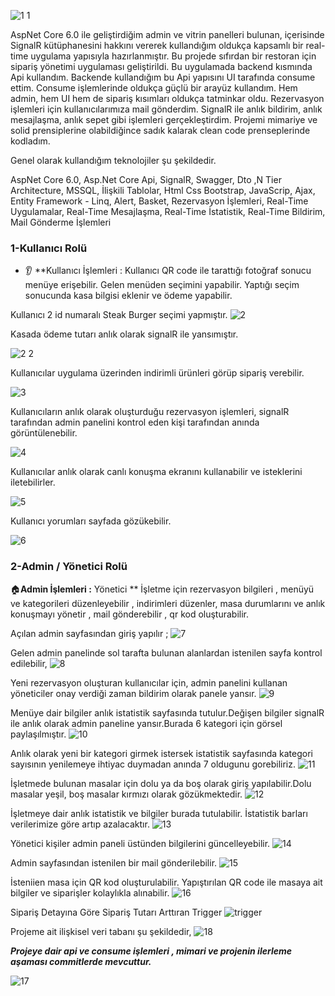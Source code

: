 
![1 1](https://github.com/enmertkaya/RealTimeData/assets/151652097/d92f61f2-bcfc-4ac0-9eaa-de104bee40eb)

AspNet Core 6.0 ile geliştirdiğim admin ve vitrin panelleri bulunan, içerisinde SignalR kütüphanesini hakkını vererek kullandığım oldukça kapsamlı bir real-time uygulama yapısıyla hazırlanmıştır. Bu projede sıfırdan bir restoran için sipariş yönetimi uygulaması geliştirildi. Bu uygulamada backend kısmında Api kullandım. Backende kullandığım bu Api yapısını UI tarafında consume ettim. Consume işlemlerinde oldukça güçlü bir arayüz kullandım. Hem admin, hem UI hem de sipariş kısımları oldukça tatminkar oldu. Rezervasyon işlemleri için kullanıcılarımıza mail gönderdim. SignalR ile anlık bildirim, anlık mesajlaşma, anlık sepet gibi işlemleri gerçekleştirdim. Projemi mimariye ve solid prensiplerine olabildiğince sadık kalarak clean code prenseplerinde kodladım.  

Genel olarak kullandığım teknolojiler şu şekildedir.

AspNet Core 6.0, Asp.Net Core Api, SignalR, Swagger, Dto ,N Tier Architecture, MSSQL, İlişkili Tablolar, Html Css Bootstrap, JavaScrip, Ajax, Entity Framework - Linq, Alert, Basket, Rezervasyon İşlemleri, Real-Time Uygulamalar, Real-Time Mesajlaşma, Real-Time İstatistik, Real-Time Bildirim, Mail Gönderme İşlemleri

### 1-Kullanıcı Rolü 
* :ear: ​**Kullanıcı İşlemleri : Kullanıcı QR code ile tarattığı fotoğraf sonucu menüye erişebilir. Gelen menüden seçimini yapabilir. Yaptığı seçim sonucunda kasa bilgisi eklenir ve ödeme yapabilir.

Kullanıcı 2 id numaralı Steak Burger seçimi yapmıştır.
![2](https://github.com/enmertkaya/RealTimeData/assets/151652097/d040b0c2-1980-4bc7-845a-f3001b828186)

Kasada ödeme tutarı anlık olarak signalR ile yansımıştır.

![2 2](https://github.com/enmertkaya/RealTimeData/assets/151652097/9fa684cf-0f86-446f-805a-9a7b562f9351)

Kullanıcılar uygulama üzerinden indirimli ürünleri görüp sipariş verebilir.

![3](https://github.com/enmertkaya/RealTimeData/assets/151652097/aa30dcbf-528d-4713-b605-496f62b1795f)

Kullanıcıların anlık olarak oluşturduğu rezervasyon işlemleri, signalR tarafından admin panelini kontrol eden kişi tarafından anında görüntülenebilir.

![4](https://github.com/enmertkaya/RealTimeData/assets/151652097/ea2629fc-0f65-4c2e-9df4-4e2430581494)

Kullanıcılar anlık olarak canlı konuşma ekranını kullanabilir ve isteklerini iletebilirler.

![5](https://github.com/enmertkaya/RealTimeData/assets/151652097/b1e46dda-d8f8-44d3-b88d-951b005e73e4)

Kullanıcı yorumları sayfada gözükebilir.

![6](https://github.com/enmertkaya/RealTimeData/assets/151652097/41df6e07-70e2-4d31-9045-96885dcec309)


### 2-Admin / Yönetici Rolü 

:house:​**Admin İşlemleri  :** Yönetici ** İşletme için rezervasyon bilgileri , menüyü ve kategorileri düzenleyebilir , indirimleri düzenler, masa durumlarını ve anlık konuşmayı yönetir , mail gönderebilir , qr kod oluşturabilir.

Açılan admin sayfasından giriş yapılır ;
![7](https://github.com/enmertkaya/RealTimeData/assets/151652097/1d87986f-9a79-46c0-adec-fe17af0dbd1d)

Gelen admin panelinde sol tarafta bulunan alanlardan istenilen sayfa kontrol edilebilir,
![8](https://github.com/enmertkaya/RealTimeData/assets/151652097/5205235d-a378-4c47-8666-3d3c4e6c228b)

Yeni rezervasyon oluşturan kullanıcılar için, admin panelini kullanan yöneticiler onay verdiği zaman bildirim olarak panele yansır.
![9](https://github.com/enmertkaya/RealTimeData/assets/151652097/7d5a0776-3aac-468d-bd38-f04338487c1c)

Menüye dair bilgiler anlık istatistik sayfasında tutulur.Değişen bilgiler signalR ile anlık olarak admin paneline yansır.Burada 6 kategori için görsel paylaşılmıştır.
![10](https://github.com/enmertkaya/RealTimeData/assets/151652097/d0386f1a-a15e-4d94-8953-5b8042155faa)

Anlık olarak yeni bir kategori girmek istersek istatistik sayfasında kategori sayısının yenilemeye ihtiyac duymadan anında 7 oldugunu gorebiliriz.
![11](https://github.com/enmertkaya/RealTimeData/assets/151652097/321dd440-b7e6-4c87-9650-7bb8613d9bc0)

İşletmede bulunan masalar için dolu ya da boş olarak giriş yapılabilir.Dolu masalar yeşil, boş masalar kırmızı olarak gözükmektedir.
![12](https://github.com/enmertkaya/RealTimeData/assets/151652097/c2181224-1ddf-473f-9188-80b035d3ad18)

İşletmeye dair anlık istatistik ve bilgiler burada tutulabilir. İstatistik barları verilerimize göre artıp azalacaktır.
![13](https://github.com/enmertkaya/RealTimeData/assets/151652097/b6f3e6cd-ee1e-4cf5-97a1-ee5c73c71c65)

Yönetici kişiler admin paneli üstünden bilgilerini güncelleyebilir.
![14](https://github.com/enmertkaya/RealTimeData/assets/151652097/d6cd5f91-bcc3-4599-b49a-43d1fc78d506)

Admin sayfasından istenilen bir mail gönderilebilir.
![15](https://github.com/enmertkaya/RealTimeData/assets/151652097/1e97ebd2-833d-4cb9-ac1e-55572988e8eb)

İsteniien masa için QR kod oluşturulabilir. Yapıştırılan QR code ile masaya ait bilgiler ve siparişler kolaylıkla alınabilir.
![16](https://github.com/enmertkaya/RealTimeData/assets/151652097/ec16e692-82f7-4a52-aed6-8efcdd910154)

Sipariş Detayına Göre Sipariş Tutarı Arttıran Trigger
![trigger](https://github.com/enmertkaya/RealTimeData/assets/151652097/aff4a208-cabd-427a-812c-1fd745308ea6)


Projeme ait ilişkisel veri tabanı şu şekildedir,
![18](https://github.com/enmertkaya/RealTimeData/assets/151652097/ea96ca58-a3e1-441f-bae4-566258afd438)


***Projeye dair api ve consume işlemleri , mimari ve projenin ilerleme aşaması commitlerde mevcuttur.***

![17](https://github.com/enmertkaya/RealTimeData/assets/151652097/aed9a19f-1c3a-4ff6-a787-693c28b6c91b)
